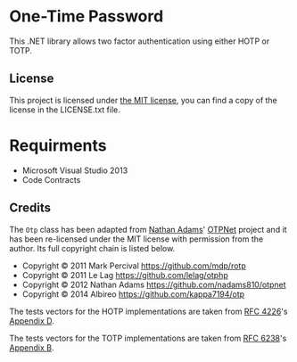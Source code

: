 # One-Time Password

This .NET library allows two factor authentication using either HOTP or TOTP.

## License

This project is licensed under [the MIT license], you can find a copy of the license in the LICENSE.txt file.

# Requirments

- Microsoft Visual Studio 2013
- Code Contracts

## Credits

The `Otp` class has been adapted from [Nathan Adams]' [OTPNet] project and it has been re-licensed under the MIT license with permission from the author. Its full copyright chain is listed below.

 - Copyright © 2011 Mark Percival https://github.com/mdp/rotp
 - Copyright © 2011 Le Lag https://github.com/lelag/otphp
 - Copyright © 2012 Nathan Adams https://github.com/nadams810/otpnet
 - Copyright © 2014 Albireo https://github.com/kappa7194/otp

The tests vectors for the HOTP implementations are taken from [RFC 4226]'s [Appendix D].

The tests vectors for the TOTP implementations are taken from [RFC 6238]'s [Appendix B].

  [the MIT license]: https://opensource.org/licenses/MIT
  [Nathan Adams]: https://srchub.org/u/nadams/
  [OTPNet]: https://github.com/nadams810/otpnet
  [RFC 4226]: https://tools.ietf.org/html/rfc4226
  [Appendix D]: https://tools.ietf.org/html/rfc4226#appendix-D
  [RFC 6238]: https://tools.ietf.org/html/rfc6238
  [Appendix B]: https://tools.ietf.org/html/rfc6238#appendix-B
